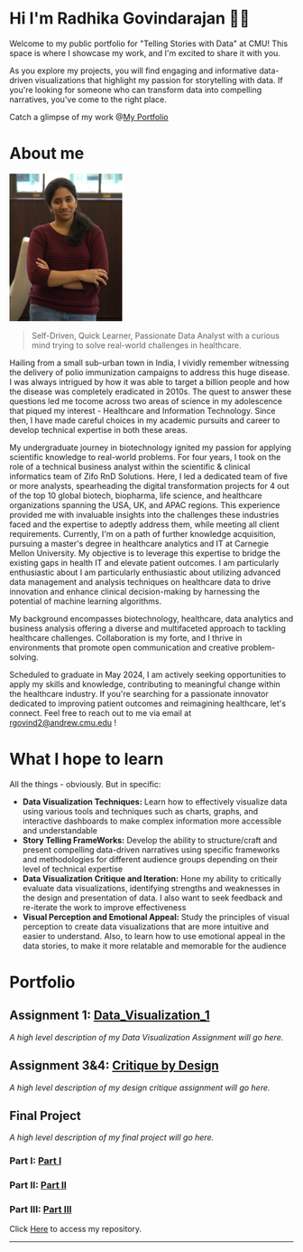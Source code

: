# Hi I'm Radhika Govindarajan 🙂👋

Welcome to my public portfolio for "Telling Stories with Data" at CMU! This space is where I showcase my work, and I'm excited to share it with you.

As you explore my projects, you will find engaging and informative data-driven visualizations that highlight my passion for storytelling with data. If you're looking for someone who can transform data into compelling narratives, you've come to the right place. 

Catch a glimpse of my work @[My Portfolio](https://radhikag1604.github.io/Telling_Stories_With_Data/)

# About me

<img src="MyPicture.jpg" width="200"/>

> Self-Driven, Quick Learner, Passionate Data Analyst with a curious mind trying to solve real-world challenges in healthcare.

Hailing from a small sub-urban town in India, I vividly remember witnessing the delivery of polio immunization campaigns to address this huge disease. I was always intrigued by how it was able to target a billion people and how the disease was completely eradicated in 2010s. The quest to answer these questions led me tocome across two areas of science in my adolescence that piqued my interest - Healthcare and Information Technology. Since then, I have made careful choices in my academic pursuits and career to develop technical expertise in both these areas.

My undergraduate journey in biotechnology ignited my passion for applying scientific knowledge to real-world problems. For four years, I took on the role of a technical business analyst within the scientific & clinical informatics team of Zifo RnD Solutions. Here, I led a dedicated team of five or more analysts, spearheading the digital transformation projects for 4 out of the top 10 global biotech, biopharma, life science, and healthcare organizations spanning the USA, UK, and APAC regions. This experience provided me with invaluable insights into the challenges these industries faced and the expertise to adeptly address them, while meeting all client requirements. Currently, I'm on a path of further knowledge acquisition, pursuing a master's degree in healthcare analytics and IT at Carnegie Mellon University. My objective is to leverage this expertise to bridge the existing gaps in health IT and elevate patient outcomes. I am particularly enthusiastic about I am particularly enthusiastic about utilizing advanced data management and analysis techniques on healthcare data to drive innovation and enhance clinical decision-making by harnessing the potential of machine learning algorithms.

My background encompasses biotechnology, healthcare, data analytics and business analysis offering a diverse and multifaceted approach to tackling healthcare challenges. Collaboration is my forte, and I thrive in environments that promote open communication and creative problem-solving.

Scheduled to graduate in May 2024, I am actively seeking opportunities to apply my skills and knowledge, contributing to meaningful change within the healthcare industry. If you're searching for a passionate innovator dedicated to improving patient outcomes and reimagining healthcare, let's connect. Feel free to reach out to me via email at rgovind2@andrew.cmu.edu !

# What I hope to learn
All the things - obviously. But in specific: 

- **Data Visualization Techniques:** Learn how to effectively visualize data using various tools and techniques such as charts, graphs, and interactive dashboards to make complex information more accessible and understandable
- **Story Telling FrameWorks:** Develop the ability to structure/craft and present compelling data-driven narratives using specific frameworks and methodologies for different audience groups depending on their level of technical expertise
- **Data Visualization Critique and Iteration:** Hone my ability to critically evaluate data visualizations, identifying strengths and weaknesses in the design and presentation of data. I also want to seek feedback and re-iterate the work to improve effectiveness
- **Visual Perception and Emotional Appeal:** Study the principles of visual perception to create data visualizations that are more intuitive and easier to understand. Also, to learn how to use emotional appeal in the data stories, to make it more relatable and memorable for the audience

# Portfolio

## Assignment 1: [Data_Visualization_1](https://radhikag1604.github.io/TellingStories/Data_Visualization_1.html)
*A high level description of my Data Visualization Assignment will go here.*

## Assignment 3&4: [Critique by Design](https://radhikag1604.github.io/TellingStories/critique-by-design.html)
*A high level description of my design critique assignment will go here.* 

## Final Project
*A high level description of my final project will go here.*

### Part I: [Part I]((https://radhikag1604.github.io/TellingStories/final-project-part-one.html))

### Part II: [Part II]((https://radhikag1604.github.io/TellingStories/final-project-part-two.html))

### Part III: [Part III]((https://radhikag1604.github.io/TellingStories/final-project-part-three.html))

Click [Here](https://github.com/RadhikaG1604/TellingStories) to access my repository.

---

<!-- ### Setting up a separate page

So here's the code you'll need to add to your own site to create a second page. 

1. First, create a new page in your repository (for example, dataviz1.md)
2. Next, add a link to that page by inserting the following into your readme.md page:

`[title](dataviz)` or `[dataviz](https://cmustudent.github.io/portfolio/dataviz.html)` or `[CMU](https://www.cmu.edu)`

Any of those formats will work. Here's some examples of working links: 

`[title](dataviz)` = [title](dataviz) 
`[dataviz](https://cmustudent.github.io/portfolio/dataviz.html)` = [dataviz](https://cmustudent.github.io/portfolio/dataviz.html)  
`[CMU](https://www.cmu.edu)` = [CMU](https://www.cmu.edu)   

Make sure to check these from your publicly accessible URL to make sure they're working correctly (not from the preview tab). 

Looking for more?  A nice Markdown guide [can be found here](https://www.markdownguide.org/cheat-sheet/) --> 
